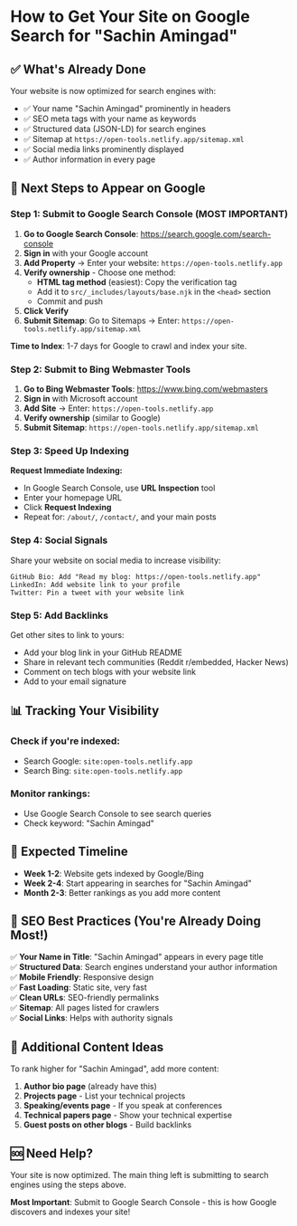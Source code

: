 # How to Get Your Site on Google Search for "Sachin Amingad"

## ✅ What's Already Done

Your website is now optimized for search engines with:
- ✅ Your name "Sachin Amingad" prominently in headers
- ✅ SEO meta tags with your name as keywords
- ✅ Structured data (JSON-LD) for search engines
- ✅ Sitemap at `https://open-tools.netlify.app/sitemap.xml`
- ✅ Social media links prominently displayed
- ✅ Author information in every page

## 🚀 Next Steps to Appear on Google

### Step 1: Submit to Google Search Console (MOST IMPORTANT)

1. **Go to Google Search Console**: https://search.google.com/search-console
2. **Sign in** with your Google account
3. **Add Property** → Enter your website: `https://open-tools.netlify.app`
4. **Verify ownership** - Choose one method:
   - **HTML tag method** (easiest): Copy the verification tag
   - Add it to `src/_includes/layouts/base.njk` in the `<head>` section
   - Commit and push
5. **Click Verify**
6. **Submit Sitemap**: Go to Sitemaps → Enter: `https://open-tools.netlify.app/sitemap.xml`

**Time to Index**: 1-7 days for Google to crawl and index your site.

### Step 2: Submit to Bing Webmaster Tools

1. **Go to Bing Webmaster Tools**: https://www.bing.com/webmasters
2. **Sign in** with Microsoft account
3. **Add Site** → Enter: `https://open-tools.netlify.app`
4. **Verify ownership** (similar to Google)
5. **Submit Sitemap**: `https://open-tools.netlify.app/sitemap.xml`

### Step 3: Speed Up Indexing

**Request Immediate Indexing:**
- In Google Search Console, use **URL Inspection** tool
- Enter your homepage URL
- Click **Request Indexing**
- Repeat for: `/about/`, `/contact/`, and your main posts

### Step 4: Social Signals

Share your website on social media to increase visibility:

```text
GitHub Bio: Add "Read my blog: https://open-tools.netlify.app"
LinkedIn: Add website link to your profile
Twitter: Pin a tweet with your website link
```

### Step 5: Add Backlinks

Get other sites to link to yours:
- Add your blog link in your GitHub README
- Share in relevant tech communities (Reddit r/embedded, Hacker News)
- Comment on tech blogs with your website link
- Add to your email signature

## 📊 Tracking Your Visibility

### Check if you're indexed:
- Search Google: `site:open-tools.netlify.app`
- Search Bing: `site:open-tools.netlify.app`

### Monitor rankings:
- Use Google Search Console to see search queries
- Check keyword: "Sachin Amingad"

## 🎯 Expected Timeline

- **Week 1-2**: Website gets indexed by Google/Bing
- **Week 2-4**: Start appearing in searches for "Sachin Amingad"
- **Month 2-3**: Better rankings as you add more content

## 🔑 SEO Best Practices (You're Already Doing Most!)

✅ **Your Name in Title**: "Sachin Amingad" appears in every page title  
✅ **Structured Data**: Search engines understand your author information  
✅ **Mobile Friendly**: Responsive design  
✅ **Fast Loading**: Static site, very fast  
✅ **Clean URLs**: SEO-friendly permalinks  
✅ **Sitemap**: All pages listed for crawlers  
✅ **Social Links**: Helps with authority signals  

## 📝 Additional Content Ideas

To rank higher for "Sachin Amingad", add more content:
1. **Author bio page** (already have this)
2. **Projects page** - List your technical projects
3. **Speaking/events page** - If you speak at conferences
4. **Technical papers page** - Show your technical expertise
5. **Guest posts on other blogs** - Build backlinks

## 🆘 Need Help?

Your site is now optimized. The main thing left is submitting to search engines using the steps above.

**Most Important**: Submit to Google Search Console - this is how Google discovers and indexes your site!

